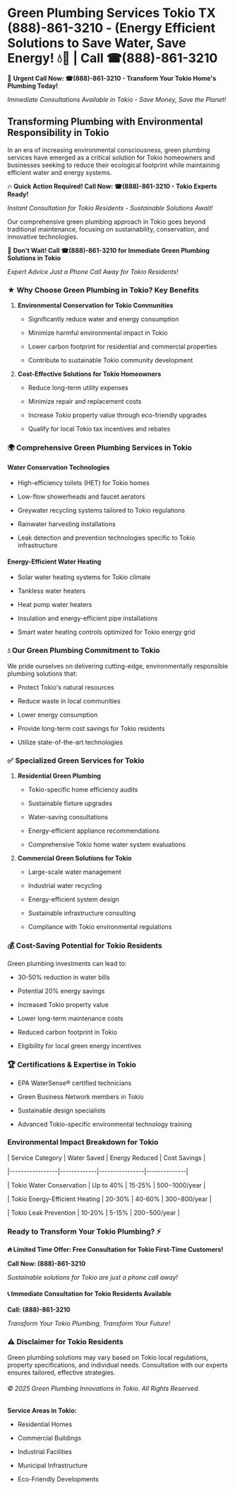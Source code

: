 # Green Plumbing Services Tokio TX (888)-861-3210 - (Energy Efficient Solutions to Save Water, Save Energy! 💧🌿 | Call ☎(888)-861-3210

🚨 **Urgent Call Now: ☎(888)-861-3210 - Transform Your Tokio Home's Plumbing Today!**
*Immediate Consultations Available in Tokio - Save Money, Save the Planet!*

## Transforming Plumbing with Environmental Responsibility in Tokio

In an era of increasing environmental consciousness, green plumbing services have emerged as a critical solution for Tokio homeowners and businesses seeking to reduce their ecological footprint while maintaining efficient water and energy systems. 

🔥 **Quick Action Required! Call Now: ☎(888)-861-3210 - Tokio Experts Ready!**
*Instant Consultation for Tokio Residents - Sustainable Solutions Await!*

Our comprehensive green plumbing approach in Tokio goes beyond traditional maintenance, focusing on sustainability, conservation, and innovative technologies.

🚨 **Don't Wait! Call ☎(888)-861-3210 for Immediate Green Plumbing Solutions in Tokio**
*Expert Advice Just a Phone Call Away for Tokio Residents!*

### ★ Why Choose Green Plumbing in Tokio? Key Benefits

1. **Environmental Conservation for Tokio Communities** 
   - Significantly reduce water and energy consumption
   - Minimize harmful environmental impact in Tokio
   - Lower carbon footprint for residential and commercial properties
   - Contribute to sustainable Tokio community development

2. **Cost-Effective Solutions for Tokio Homeowners** 
   - Reduce long-term utility expenses
   - Minimize repair and replacement costs
   - Increase Tokio property value through eco-friendly upgrades
   - Qualify for local Tokio tax incentives and rebates

### 🌍 Comprehensive Green Plumbing Services in Tokio

#### Water Conservation Technologies
- High-efficiency toilets (HET) for Tokio homes
- Low-flow showerheads and faucet aerators
- Greywater recycling systems tailored to Tokio regulations
- Rainwater harvesting installations
- Leak detection and prevention technologies specific to Tokio infrastructure

#### Energy-Efficient Water Heating
- Solar water heating systems for Tokio climate
- Tankless water heaters
- Heat pump water heaters
- Insulation and energy-efficient pipe installations
- Smart water heating controls optimized for Tokio energy grid

### 💧 Our Green Plumbing Commitment to Tokio

We pride ourselves on delivering cutting-edge, environmentally responsible plumbing solutions that:
- Protect Tokio's natural resources
- Reduce waste in local communities
- Lower energy consumption
- Provide long-term cost savings for Tokio residents
- Utilize state-of-the-art technologies

### ✅ Specialized Green Services for Tokio

1. **Residential Green Plumbing**
   - Tokio-specific home efficiency audits
   - Sustainable fixture upgrades
   - Water-saving consultations
   - Energy-efficient appliance recommendations
   - Comprehensive Tokio home water system evaluations

2. **Commercial Green Solutions for Tokio**
   - Large-scale water management
   - Industrial water recycling
   - Energy-efficient system design
   - Sustainable infrastructure consulting
   - Compliance with Tokio environmental regulations

### 💰 Cost-Saving Potential for Tokio Residents

Green plumbing investments can lead to:
- 30-50% reduction in water bills
- Potential 20% energy savings
- Increased Tokio property value
- Lower long-term maintenance costs
- Reduced carbon footprint in Tokio
- Eligibility for local green energy incentives

### 🏆 Certifications & Expertise in Tokio

- EPA WaterSense® certified technicians
- Green Business Network members in Tokio
- Sustainable design specialists
- Advanced Tokio-specific environmental technology training

### Environmental Impact Breakdown for Tokio

| Service Category | Water Saved | Energy Reduced | Cost Savings |
|-----------------|-------------|----------------|--------------|
| Tokio Water Conservation | Up to 40% | 15-25% | $500-$1000/year |
| Tokio Energy-Efficient Heating | 20-30% | 40-60% | $300-$800/year |
| Tokio Leak Prevention | 10-20% | 5-15% | $200-$500/year |

### Ready to Transform Your Tokio Plumbing? ⚡

**🔥 Limited Time Offer: Free Consultation for Tokio First-Time Customers!**

**Call Now: (888)-861-3210**
*Sustainable solutions for Tokio are just a phone call away!*

#### 📞 Immediate Consultation for Tokio Residents Available

**Call: (888)-861-3210**
*Transform Your Tokio Plumbing, Transform Your Future!*

### ⚠️ Disclaimer for Tokio Residents

Green plumbing solutions may vary based on Tokio local regulations, property specifications, and individual needs. Consultation with our experts ensures tailored, effective strategies.

###### © 2025 Green Plumbing Innovations in Tokio. All Rights Reserved.

**Service Areas in Tokio:** 
- Residential Homes
- Commercial Buildings
- Industrial Facilities
- Municipal Infrastructure
- Eco-Friendly Developments